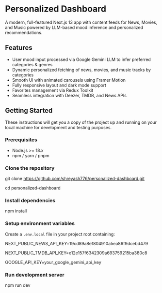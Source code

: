 # Personalized Dashboard

A modern, full-featured Next.js 13 app with content feeds for News, Movies, and Music powered by LLM-based mood inference and personalized recommendations.

## Features

- User mood input processed via Google Gemini LLM to infer preferred categories & genres
- Dynamic personalized fetching of news, movies, and music tracks by categories
- Smooth UI with animated carousels using Framer Motion
- Fully responsive layout and dark mode support
- Favorites management via Redux Toolkit
- Seamless integration with Deezer, TMDB, and News APIs

## Getting Started

These instructions will get you a copy of the project up and running on your local machine for development and testing purposes.

### Prerequisites

- Node.js >= 18.x
- npm / yarn / pnpm

### Clone the repository

git clone https://github.com/shreyash776/personalized-dashboard.git


cd personalized-dashboard

### Install dependencies

npm install

### Setup environment variables

Create a `.env.local` file in your project root containing:

NEXT_PUBLIC_NEWS_API_KEY=19cd89a8ef804910a5ea86f9dcebd479


NEXT_PUBLIC_TMDB_API_KEY=e12e157f6342309a693759215ba380c8


GOOGLE_API_KEY=your_google_gemini_api_key

### Run development server
npm run dev

